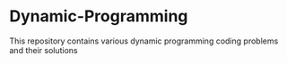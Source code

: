 # Dynamic-Programming
This repository contains various dynamic programming coding problems and their solutions

